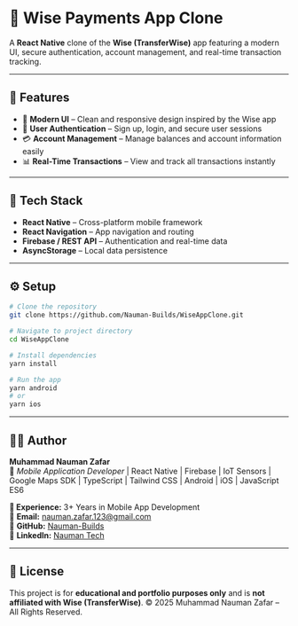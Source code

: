 # 💸 Wise Payments App Clone

A **React Native** clone of the **Wise (TransferWise)** app featuring a modern UI, secure authentication, account management, and real-time transaction tracking.

---

## 🚀 Features

- 🎨 **Modern UI** – Clean and responsive design inspired by the Wise app  
- 🔐 **User Authentication** – Sign up, login, and secure user sessions  
- 💳 **Account Management** – Manage balances and account information easily  
- 📊 **Real-Time Transactions** – View and track all transactions instantly  

---

## 🧰 Tech Stack

- **React Native** – Cross-platform mobile framework  
- **React Navigation** – App navigation and routing  
- **Firebase / REST API** – Authentication and real-time data  
- **AsyncStorage** – Local data persistence  

---

## ⚙️ Setup

```bash
# Clone the repository
git clone https://github.com/Nauman-Builds/WiseAppClone.git

# Navigate to project directory
cd WiseAppClone

# Install dependencies
yarn install

# Run the app
yarn android
# or
yarn ios
```

---

## 🧑‍💻 **Author**

**Muhammad Nauman Zafar**  
📱 *Mobile Application Developer* | React Native | Firebase | IoT Sensors | Google Maps SDK | TypeScript | Tailwind CSS | Android | iOS | JavaScript ES6  

**💼 Experience:** 3+ Years in Mobile App Development  
📧 **Email:** [nauman.zafar.123@gmail.com](mailto:nauman.zafar.123@gmail.com)  
🔗 **GitHub:** [Nauman-Builds](https://github.com/Nauman-Builds)  
🔗 **LinkedIn:** [Nauman Tech](https://linkedin.com/in/nauman-tech/)

---

## 📝 License

This project is for **educational and portfolio purposes only** and is **not affiliated with Wise (TransferWise)**.
© 2025 Muhammad Nauman Zafar – All Rights Reserved.